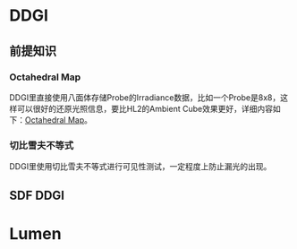 # DDGI
## 前提知识
### Octahedral Map
DDGI里直接使用八面体存储Probe的Irradiance数据，比如一个Probe是8x8，这样可以很好的还原光照信息，要比HL2的Ambient Cube效果更好，详细内容如下：[Octahedral Map](https://jcgt.org/published/0003/02/01/)。

### 切比雪夫不等式
DDGI里使用切比雪夫不等式进行可见性测试，一定程度上防止漏光的出现。

## SDF DDGI

# Lumen